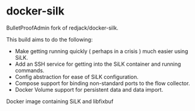 # docker-silk

BulletProofAdmin fork of redjack/docker-silk.

This build aims to do the following:

- Make getting running quickly ( perhaps in a crisis ) much easier using SiLK.
- Add an SSH service for getting into the SiLK container and running commands.
- Config abstraction for ease of SiLK configuration.
- Compose support for binding non-standard ports to the flow collector.
- Docker Volume support for persistent data and data import.

Docker image containing SiLK and libfixbuf
